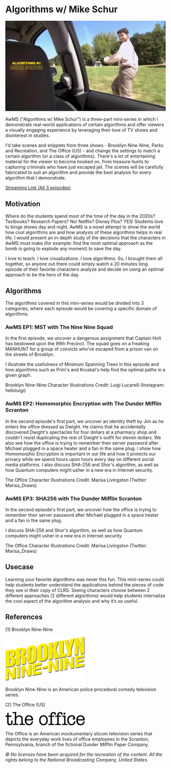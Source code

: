 # Algorithms w/ Mike Schur

![](./poster.png)

AwMS ("Algorithms w/ Mike Schur") is a three-part mini-series in which I demonstrate real-world applications of certain algorithms and offer viewers a visually engaging experience by leveraging their love of TV shows and disinterest in studies.

I'd take scenes and snippets from three shows - Brooklyn Nine-Nine, Parks and Recreation, and The Office (US) - and change the settings to match a certain algorithm (or a class of algorithms). There's a lot of entertaining material for the viewer to become hooked on, from treasure hunts to capturing criminals who have just escaped jail. The scenes will be carefully fabricated to suit an algorithm and provide the best analysis for every algorithm that I demonstrate.

[Streaming Link (All 3 episodes)](https://drive.google.com/drive/folders/1wRq-XxlozG1-zsrYYXFO2g8M4GDFx0Hn?usp=sharing)

## Motivation

Where do the students spend most of the time of the day in the 2020s? Textbooks? Research Papers? No! Netflix? Disney Plus? YES! Students love to binge shows day and night.
AwMS is a novel attempt to show the world how cool algorithms are and how analysis of these algorithms helps in real life. I would present an in-depth study of the decisions that the characters in AwMS must make (for example: find the most optimal approach as the bomb is going to explode any moment) to save the day.

I love to teach. I love visualizations. I love algorithms. So, I brought them all together, so anyone out there could simply watch a 20 minutes long episode of their favorite characters analyze and decide on using an optimal approach to be the hero of the day.

## Algorithms

The algorithms covered in this mini-series would be divided into 3 categories, where each episode would be covering a specific domain of algorithms.

### AwMS EP1: MST with The Nine Nine Squad

In the first episode, we uncover a dangerous assignment that Captain Holt has bestowed upon the 99th Precinct. The squad goes on a freaking MANHUNT for a group of convicts who've escaped from a prison van on the streets of Brooklyn.

I illustrate the usefulness of Minimum Spanning Trees in this episode and how algorithms such as Prim's and Kruskal's help find the optimal paths in a given graph.

Brooklyn Nine-Nine Character Illustrations Credit: Luigi Lucarelli (Instagram: helloluigi)

### AwMS EP2: Homomorphic Encryption with The Dunder Mifflin Scranton

In the second episode's first part, we uncover an identity theft by Jim as he enters the office dressed as Dwight. He claims that he accidentally discovered Dwight's spectacles for four dollars at a pharmacy shop and couldn't resist duplicating the rest of Dwight's outfit for eleven dollars. We also see how the office is trying to remember their server password after Michael plugged in a space heater and a fan in the same plug.
I show how Homomorphic Encryption is important in our life and how it protects our privacy while we spend hours upon hours every day on different social media platforms. I also discuss SHA-256 and Shor's algorithm, as well as how Quantum computers might usher in a new era in Internet security.

The Office Character Illustrations Credit: Marisa Livingston (Twitter: Marisa_Draws)

### AwMS EP3: SHA256 with The Dunder Mifflin Scranton

In the second episode's first part, we uncover how the office is trying to remember their server password after Michael plugged in a space heater and a fan in the same plug.

I discuss SHA-256 and Shor's algorithm, as well as how Quantum computers might usher in a new era in Internet security.

The Office Character Illustrations Credit: Marisa Livingston (Twitter: Marisa_Draws)

## Usecase

Learning your favorite algorithms was never this fun. This mini-series could help students better understand the applications behind the pieces of code they see in their copy of CLRS. Seeing characters choose between 2 different approaches (2 different algorithms) would help students internalize the cool aspect of the algorithm analysis and why it’s so useful.

## References

[1] Brooklyn Nine-Nine

![](./images/B99-logo.png)

Brooklyn Nine-Nine is an American police procedural comedy television series.

[2] The Office (US)

![](./images/Office-logo.png)

The Office is an American mockumentary sitcom television series that depicts the everyday work lives of office employees in the Scranton, Pennsylvania, branch of the fictional Dunder Mifflin Paper Company.

_© No licenses have been acquired for the recreation of the content. All the rights belong to the National Broadcasting Company, United States._
